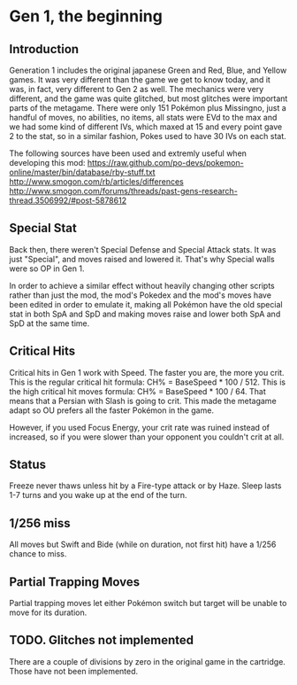 Gen 1, the beginning
====================

Introduction
------------
Generation 1 includes the original japanese Green and Red, Blue, and Yellow games.
It was very different than the game we get to know today, and it was, in fact, very different to Gen 2 as well.
The mechanics were very different, and the game was quite glitched, but most glitches were important parts of the metagame.
There were only 151 Pokémon plus Missingno, just a handful of moves, no abilities, no items, all stats were
EVd to the max and we had some kind of different IVs, which maxed at 15 and every point gave 2 to the stat, so in
a similar fashion, Pokes used to have 30 IVs on each stat.

The following sources have been used and extremly useful when developing this mod:
https://raw.github.com/po-devs/pokemon-online/master/bin/database/rby-stuff.txt
http://www.smogon.com/rb/articles/differences
http://www.smogon.com/forums/threads/past-gens-research-thread.3506992/#post-5878612

Special Stat
------------
Back then, there weren't Special Defense and Special Attack stats. It was just "Special", and moves raised and lowered it.
That's why Special walls were so OP in Gen 1.

In order to achieve a similar effect without heavily changing other scripts rather than just the mod, the mod's Pokedex
and the mod's moves have been edited in order to emulate it, making all Pokémon have the old special stat in both SpA and
SpD and making moves raise and lower both SpA and SpD at the same time.

Critical Hits
-------------
Critical hits in Gen 1 work with Speed. The faster you are, the more you crit.
This is the regular critical hit formula:
CH% = BaseSpeed * 100 / 512.
This is the high critical hit moves formula:
CH% = BaseSpeed * 100 / 64.
That means that a Persian with Slash is going to crit. This made the metagame adapt so OU prefers all the faster Pokémon
in the game.

However, if you used Focus Energy, your crit rate was ruined instead of increased, so if you were slower than your
opponent you couldn't crit at all.

Status
------
Freeze never thaws unless hit by a Fire-type attack or by Haze.
Sleep lasts 1-7 turns and you wake up at the end of the turn.

1/256 miss
----------
All moves but Swift and Bide (while on duration, not first hit) have a 1/256 chance to miss.

Partial Trapping Moves
----------------------
Partial trapping moves let either Pokémon switch but target will be unable to move for its duration.

TODO. Glitches not implemented
------------------------------
There are a couple of divisions by zero in the original game in the cartridge. Those have not been implemented.
